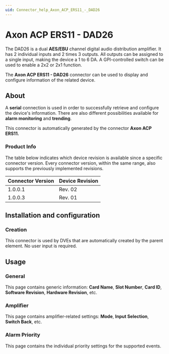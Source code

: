 ```yaml
---
uid: Connector_help_Axon_ACP_ERS11_-_DAD26
---
```


# Axon ACP ERS11 - DAD26

The DAD26 is a dual **AES/EBU** channel digital audio distribution amplifier. It has 2 individual inputs and 2 times 3 outputs. All outputs can be assigned to a single input, making the device a 1 to 6 DA. A GPI-controlled switch can be used to enable a 2x2 or 2x1 function.

The **Axon ACP ERS11 - DAD26** connector can be used to display and configure information of the related device.

## About

A **serial** connection is used in order to successfully retrieve and configure the device's information. There are also different possibilities available for **alarm monitoring** and **trending**.

This connector is automatically generated by the connector **Axon ACP ERS11.**

### Product Info

The table below indicates which device revision is available since a specific connector version. Every connector version, within the same range, also supports the previously implemented revisions.

| **Connector Version** | **Device Revision** |
|--------------------|---------------------|
| 1.0.0.1            | Rev. 02             |
| 1.0.0.3            | Rev. 01             |

## Installation and configuration

### Creation

This connector is used by DVEs that are automatically created by the parent element. No user input is required.

## Usage

### General

This page contains generic information: **Card Name**, **Slot Number**, **Card ID**, **Software Revision**, **Hardware Revision**, etc.

### Amplifier

This page contains amplifier-related settings: **Mode**, **Input Selection**, **Switch Back**, etc.

### Alarm Priority

This page contains the individual priority settings for the supported events.
